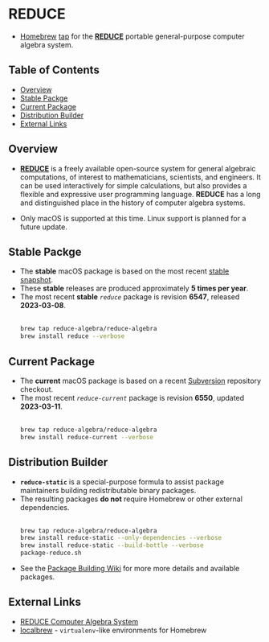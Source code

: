 <!-- vim: set ft=markdown ts=4 sw=4 tw=0 expandtab colorcolumn=80 :         -->
<!-- SPDX-License-Identifier: BSD-2-Clause                                  -->
<!--                                                                        -->
<!-- Copyright (c) 2023 Jeffrey H. Johnson <trnsz@pobox.com>                -->
<!--                                                                        -->
<!-- Redistribution and use in source and binary forms, with or without     -->
<!-- modification, are permitted provided that the following conditions are -->
<!-- met:                                                                   -->
<!--                                                                        -->
<!--   1. Redistributions of source code must retain the relevant copyright -->
<!--      notice, this list of conditions and the following disclaimer.     -->
<!--                                                                        -->
<!--   2. Redistributions in binary form must reproduce the relevant        -->
<!--      copyright notice, this list of conditions and the following       -->
<!--      disclaimer in the documentation and/or other materials provided   -->
<!--      with the distribution.                                            -->
<!--                                                                        -->
<!-- THIS SOFTWARE IS PROVIDED BY THE COPYRIGHT HOLDERS AND CONTRIBUTORS    -->
<!-- "AS IS" AND ANY EXPRESS OR IMPLIED WARRANTIES, INCLUDING, BUT NOT      -->
<!-- LIMITED TO, THE IMPLIED WARRANTIES OF MERCHANTABILITY AND FITNESS FOR  -->
<!-- A PARTICULAR PURPOSE ARE DISCLAIMED. IN NO EVENT SHALL THE COPYRIGHT   -->
<!-- OWNERS OR CONTRIBUTORS BE LIABLE FOR ANY DIRECT, INDIRECT, INCIDENTAL, -->
<!-- SPECIAL, EXEMPLARY, OR CONSEQUENTIAL DAMAGES (INCLUDING, BUT NOT       -->
<!-- LIMITED TO, PROCUREMENT OF SUBSTITUTE GOODS OR SERVICES; LOSS OF USE,  -->
<!-- DATA, OR PROFITS; OR BUSINESS INTERRUPTION) HOWEVER CAUSED AND ON ANY  -->
<!-- THEORY OF LIABILITY, WHETHER IN CONTRACT, STRICT LIABILITY, OR TORT    -->
<!-- (INCLUDING NEGLIGENCE OR OTHERWISE) ARISING IN ANY WAY OUT OF THE USE  -->
<!-- OF THIS SOFTWARE, EVEN IF ADVISED OF THE POSSIBILITY OF SUCH DAMAGE.   -->
<!--                                                                        -->
# REDUCE

* [Homebrew](https://brew.sh/) [tap](https://docs.brew.sh/Taps) for
  the [**REDUCE**](https://reduce-algebra.sourceforge.io/) portable
  general-purpose computer algebra system.

## Table of Contents

<!-- toc -->
- [Overview](#overview)
- [Stable Packge](#stable-packge)
- [Current Package](#current-package)
- [Distribution Builder](#distribution-builder)
- [External Links](#external-links)
<!-- tocstop -->

## Overview

* [**REDUCE**](https://reduce-algebra.sourceforge.io/) is a freely available
  open-source system for general algebraic computations, of interest to
  mathematicians, scientists, and engineers. It can be used interactively for
  simple calculations, but also provides a flexible and expressive user
  programming language. **REDUCE** has a long and distinguished place in the
  history of computer algebra systems.

* Only macOS is supported at this time.  Linux support is planned for a
  future update.

## Stable Packge

* The **stable** macOS package is based on the most recent
  [stable snapshot](https://sourceforge.net/projects/reduce-algebra/files/).
* These **stable** releases are produced approximately **5 times per year**.
[]()
* The most recent **stable** *`reduce`* package is revision **6547**, released
  **2023-03-08**.
  \
  &nbsp;
  ```sh
  brew tap reduce-algebra/reduce-algebra
  brew install reduce --verbose
  ```

## Current Package

* The **current** macOS package is based on a recent
  [Subversion](https://sourceforge.net/p/reduce-algebra/code/commit_browser)
  repository checkout.
[]()
* The most recent *`reduce-current`* package is revision **6550**, updated
  **2023-03-11**.
  \
  &nbsp;
  ```sh
  brew tap reduce-algebra/reduce-algebra
  brew install reduce-current --verbose
  ```

## Distribution Builder

* **`reduce-static`** is a special-purpose formula to assist package
  maintainers building redistributable binary packages.
* The resulting packages **do not** require Homebrew or other external
  dependencies.
  \
  &nbsp;
  ```sh
  brew tap reduce-algebra/reduce-algebra
  brew install reduce-static --only-dependencies --verbose
  brew install reduce-static --build-bottle --verbose
  package-reduce.sh
  ```
  []()
* See the [Package Building Wiki](https://github.com/reduce-algebra/homebrew-reduce-algebra/wiki/Package-Building)
  for more more details and available packages.

## External Links

* [REDUCE Computer Algebra System](https://reduce-algebra.sourceforge.io/)
* [localbrew](https://github.com/johnsonjh/localbrew) - `virtualenv`-like
  environments for Homebrew
